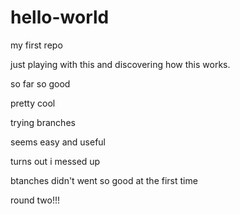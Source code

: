 # hello-world
my first repo


just playing with this and discovering how this works.

so far so good

pretty cool

trying branches

seems easy and useful


turns out i messed up

btanches didn't went so good at the first time

round two!!!
